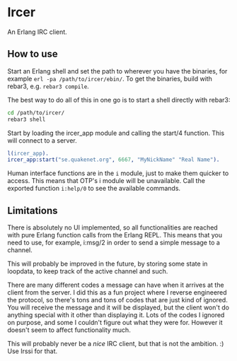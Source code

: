 # Ircer
An Erlang IRC client.

## How to use
Start an Erlang shell and set the path to wherever you have the binaries, for example ```erl -pa /path/to/ircer/ebin/```.
To get the binaries, build with rebar3, e.g. ```rebar3 compile```.

The best way to do all of this in one go is to start a shell directly with rebar3:

```bash
cd /path/to/ircer/
rebar3 shell
```

Start by loading the ircer_app module and calling the start/4 function. This will connect to a server.

```erlang
l(ircer_app).
ircer_app:start("se.quakenet.org", 6667, "MyNickName" "Real Name").
```

Human interface functions are in the ```i``` module, just to make them quicker to access. This means that OTP's i module will be unavailable. Call the exported function ```i:help/0``` to see the available commands.

## Limitations
There is absolutely no UI implemented, so all functionalities are reached with pure Erlang function calls from the Erlang REPL.
This means that you need to use, for example, i:msg/2 in order to send a simple message to a channel.

This will probably be improved in the future, by storing some state in loopdata, to keep track of the active channel and such.

There are many different codes a message can have when it arrives at the client from the server. I did this as a fun project where I reverse engineered the protocol, so there's tons and tons of codes that are just kind of ignored. You will receive the message and it will be displayed, but the client won't do anything special with it other than displaying it. Lots of the codes I ignored on purpose, and some I couldn't figure out what they were for. However it doesn't seem to affect functionality much.

This will probably never be a _nice_ IRC client, but that is not the ambition. :) Use Irssi for that.
